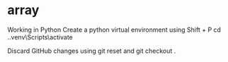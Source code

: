 # array

Working in Python
Create a python virtual environment using Shift + P
cd .\.venv\Scripts\activate

Discard GitHub changes using git reset and git checkout .
